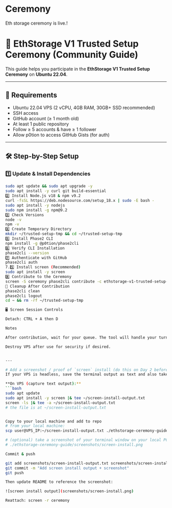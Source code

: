 # Ceremony
Eth storage ceremony is live.!
# 🚀 EthStorage V1 Trusted Setup Ceremony (Community Guide)

This guide helps you participate in the **EthStorage V1 Trusted Setup Ceremony** on **Ubuntu 22.04**.

---

## 📌 Requirements
- Ubuntu 22.04 VPS (2 vCPU, 4GB RAM, 30GB+ SSD recommended)  
- SSH access  
- GitHub account (≥ 1 month old)  
- At least 1 public repository  
- Follow ≥ 5 accounts & have ≥ 1 follower  
- Allow p0tion to access GitHub Gists (for auth)

---

## 🛠 Step-by-Step Setup

### 1️⃣ Update & Install Dependencies
```bash
sudo apt update && sudo apt upgrade -y
sudo apt install -y curl git build-essential
2️⃣ Install Node.js v18 & npm v9.2
curl -fsSL https://deb.nodesource.com/setup_18.x | sudo -E bash -
sudo apt install -y nodejs
sudo npm install -g npm@9.2
3️⃣ Check Versions
node -v
npm -v
4️⃣ Create Temporary Directory
mkdir ~/trusted-setup-tmp && cd ~/trusted-setup-tmp
5️⃣ Install Phase2 CLI
npm install -g @p0tion/phase2cli
6️⃣ Verify CLI Installation
phase2cli --version
7️⃣ Authenticate with GitHub
phase2cli auth
7.5️⃣ Install screen (Recommended)
sudo apt install -y screen
8️⃣ Contribute to the Ceremony
screen -S ceremony phase2cli contribute -c ethstorage-v1-trusted-setup-ceremony
🧹 Cleanup After Contribution
phase2cli clean
phase2cli logout
cd ~ && rm -rf ~/trusted-setup-tmp

🖥 Screen Session Controls

Detach: CTRL + A then D

Notes

After contribution, wait for your queue. The tool will handle your turn when it arrives.

Destroy VPS after use for security if desired.


---

# Add a screenshot / proof of `screen` install (do this on Day 2 before / after contribution)
If your VPS is headless, save the terminal output as text and also take a screenshot from your local SSH window.

**On VPS (capture text output):**
```bash
sudo apt update
sudo apt install -y screen |& tee ~/screen-install-output.txt
screen -ls |& tee -a ~/screen-install-output.txt
# the file is at ~/screen-install-output.txt


Copy to your local machine and add to repo
# from your local machine:
scp user@VPS_IP:~/screen-install-output.txt ./ethstorage-ceremony-guide/screenshots/

# (optional) take a screenshot of your terminal window on your local PC and save as:
# ./ethstorage-ceremony-guide/screenshots/screen-install.png

Commit & push

git add screenshots/screen-install-output.txt screenshots/screen-install.png
git commit -m "Add screen install output + screenshot"
git push

Then update README to reference the screenshot:

![screen install output](screenshots/screen-install.png)

Reattach: screen -r ceremony
